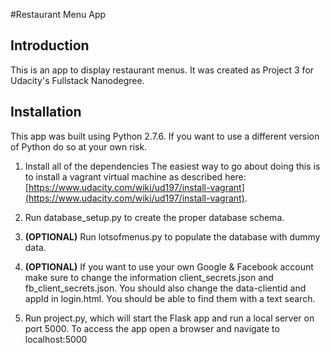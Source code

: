 #Restaurant Menu App

## Introduction
This is an app to display restaurant menus. It was created as Project 3 for Udacity's Fullstack Nanodegree.

## Installation
This app was built using Python 2.7.6. If you want to use a different version of Python do so at your own risk.

1. Install all of the dependencies The easiest way to go about doing this is to install a vagrant virtual machine as described here: [https://www.udacity.com/wiki/ud197/install-vagrant](https://www.udacity.com/wiki/ud197/install-vagrant).

2. Run database_setup.py to create the proper database schema.

3. **(OPTIONAL)** Run lotsofmenus.py to populate the database with dummy data.

4. **(OPTIONAL)** If you want to use your own Google & Facebook account make sure to change the information client_secrets.json and fb_client_secrets.json. You should also change the data-clientid and appId in login.html. You should be able to find them with a text search.

5. Run project.py, which will start the Flask app and run a local server on port 5000. To access the app open a browser and navigate to localhost:5000
